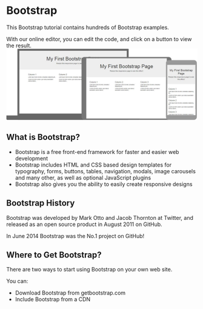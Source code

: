 # Bootstrap 
This Bootstrap tutorial contains hundreds of Bootstrap examples.

With our online editor, you can edit the code, and click on a button to view the result.
![](1.0.jpg)

## What is Bootstrap?
 - Bootstrap is a free front-end framework for faster and easier web development
 - Bootstrap includes HTML and CSS based design templates for typography, forms, buttons, tables, navigation, modals, image carousels and many other, as well as optional JavaScript plugins
 - Bootstrap also gives you the ability to easily create responsive designs

 ## Bootstrap History
Bootstrap was developed by Mark Otto and Jacob Thornton at Twitter, and released as an open source product in August 2011 on GitHub.

In June 2014 Bootstrap was the No.1 project on GitHub!

## Where to Get Bootstrap?

There are two ways to start using Bootstrap on your own web site.

You can:

  - Download Bootstrap from getbootstrap.com
  - Include Bootstrap from a CDN